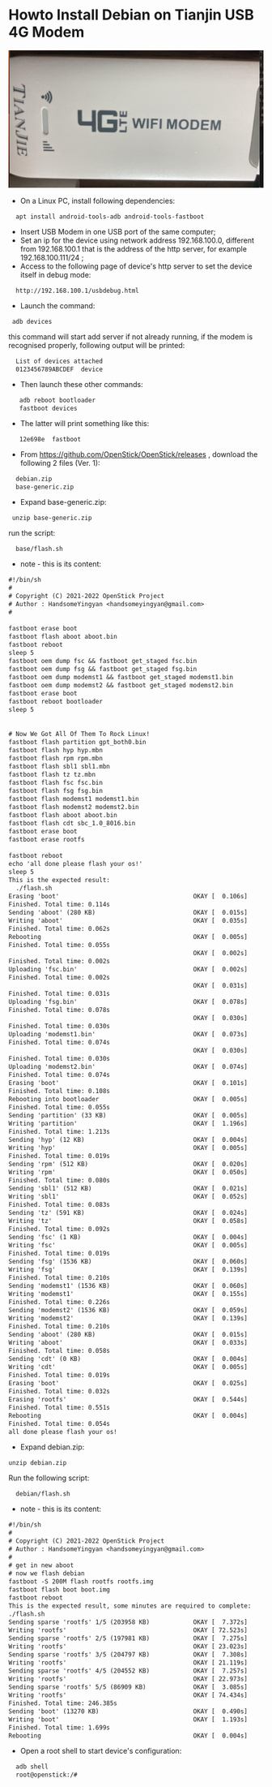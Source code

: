 Howto Install Debian on Tianjin USB 4G Modem
============================================

![alt text](./images/modem4g.png "Modem image")

* On a Linux PC, install following dependencies:
```shell
  apt install android-tools-adb android-tools-fastboot 
```
* Insert USB Modem in one USB port of the same computer;
* Set an ip for the device using network address 192.168.100.0, different from 192.168.100.1 that is the address of the http server, for example 192.168.100.111/24 ;
* Access to the following page of device's http server to set the device itself in debug mode:
```shell
  http://192.168.100.1/usbdebug.html 
```
* Launch the command:
```shell
 adb devices 
```
   this command will start add server if not already running, if the modem is recognised properly, following output will be printed:
```shell
  List of devices attached
  0123456789ABCDEF	device
```
* Then launch these other commands:
```shell
   adb reboot bootloader
   fastboot devices
```
* The latter will print something like this:
```shell
   12e698e	fastboot
```
* From https://github.com/OpenStick/OpenStick/releases , download the following 2 files (Ver. 1):
```shell
  debian.zip
  base-generic.zip
```
* Expand base-generic.zip:
```shell
 unzip base-generic.zip
```
run the script:
```shell
  base/flash.sh
```
* note - this is its content:
```shell
#!/bin/sh
# 
# Copyright (C) 2021-2022 OpenStick Project
# Author : HandsomeYingyan <handsomeyingyan@gmail.com>
#

fastboot erase boot
fastboot flash aboot aboot.bin
fastboot reboot
sleep 5
fastboot oem dump fsc && fastboot get_staged fsc.bin
fastboot oem dump fsg && fastboot get_staged fsg.bin
fastboot oem dump modemst1 && fastboot get_staged modemst1.bin
fastboot oem dump modemst2 && fastboot get_staged modemst2.bin
fastboot erase boot
fastboot reboot bootloader
sleep 5


# Now We Got All Of Them To Rock Linux!
fastboot flash partition gpt_both0.bin
fastboot flash hyp hyp.mbn
fastboot flash rpm rpm.mbn
fastboot flash sbl1 sbl1.mbn
fastboot flash tz tz.mbn
fastboot flash fsc fsc.bin
fastboot flash fsg fsg.bin
fastboot flash modemst1 modemst1.bin
fastboot flash modemst2 modemst2.bin
fastboot flash aboot aboot.bin
fastboot flash cdt sbc_1.0_8016.bin
fastboot erase boot
fastboot erase rootfs

fastboot reboot
echo 'all done please flash your os!'
sleep 5
This is the expected result:
  ./flash.sh 
Erasing 'boot'                                     OKAY [  0.106s]
Finished. Total time: 0.114s
Sending 'aboot' (280 KB)                           OKAY [  0.015s]
Writing 'aboot'                                    OKAY [  0.035s]
Finished. Total time: 0.062s
Rebooting                                          OKAY [  0.005s]
Finished. Total time: 0.055s
                                                   OKAY [  0.002s]
Finished. Total time: 0.002s
Uploading 'fsc.bin'                                OKAY [  0.002s]
Finished. Total time: 0.002s
                                                   OKAY [  0.031s]
Finished. Total time: 0.031s
Uploading 'fsg.bin'                                OKAY [  0.078s]
Finished. Total time: 0.078s
                                                   OKAY [  0.030s]
Finished. Total time: 0.030s
Uploading 'modemst1.bin'                           OKAY [  0.073s]
Finished. Total time: 0.074s
                                                   OKAY [  0.030s]
Finished. Total time: 0.030s
Uploading 'modemst2.bin'                           OKAY [  0.074s]
Finished. Total time: 0.074s
Erasing 'boot'                                     OKAY [  0.101s]
Finished. Total time: 0.108s
Rebooting into bootloader                          OKAY [  0.005s]
Finished. Total time: 0.055s
Sending 'partition' (33 KB)                        OKAY [  0.005s]
Writing 'partition'                                OKAY [  1.196s]
Finished. Total time: 1.213s
Sending 'hyp' (12 KB)                              OKAY [  0.004s]
Writing 'hyp'                                      OKAY [  0.005s]
Finished. Total time: 0.019s
Sending 'rpm' (512 KB)                             OKAY [  0.020s]
Writing 'rpm'                                      OKAY [  0.050s]
Finished. Total time: 0.080s
Sending 'sbl1' (512 KB)                            OKAY [  0.021s]
Writing 'sbl1'                                     OKAY [  0.052s]
Finished. Total time: 0.083s
Sending 'tz' (591 KB)                              OKAY [  0.024s]
Writing 'tz'                                       OKAY [  0.058s]
Finished. Total time: 0.092s
Sending 'fsc' (1 KB)                               OKAY [  0.004s]
Writing 'fsc'                                      OKAY [  0.005s]
Finished. Total time: 0.019s
Sending 'fsg' (1536 KB)                            OKAY [  0.060s]
Writing 'fsg'                                      OKAY [  0.139s]
Finished. Total time: 0.210s
Sending 'modemst1' (1536 KB)                       OKAY [  0.060s]
Writing 'modemst1'                                 OKAY [  0.155s]
Finished. Total time: 0.226s
Sending 'modemst2' (1536 KB)                       OKAY [  0.059s]
Writing 'modemst2'                                 OKAY [  0.139s]
Finished. Total time: 0.210s
Sending 'aboot' (280 KB)                           OKAY [  0.015s]
Writing 'aboot'                                    OKAY [  0.033s]
Finished. Total time: 0.058s
Sending 'cdt' (0 KB)                               OKAY [  0.004s]
Writing 'cdt'                                      OKAY [  0.005s]
Finished. Total time: 0.019s
Erasing 'boot'                                     OKAY [  0.025s]
Finished. Total time: 0.032s
Erasing 'rootfs'                                   OKAY [  0.544s]
Finished. Total time: 0.551s
Rebooting                                          OKAY [  0.004s]
Finished. Total time: 0.054s
all done please flash your os!
```
* Expand debian.zip:
```shell
unzip debian.zip
```
Run the following script:
```shell
  debian/flash.sh
```
* note - this is its content:
```shell
#!/bin/sh
# 
# Copyright (C) 2021-2022 OpenStick Project
# Author : HandsomeYingyan <handsomeyingyan@gmail.com>
#
# get in new aboot
# now we flash debian
fastboot -S 200M flash rootfs rootfs.img
fastboot flash boot boot.img
fastboot reboot
This is the expected result, some minutes are required to complete:
./flash.sh
Sending sparse 'rootfs' 1/5 (203958 KB)            OKAY [  7.372s]
Writing 'rootfs'                                   OKAY [ 72.523s]
Sending sparse 'rootfs' 2/5 (197981 KB)            OKAY [  7.275s]
Writing 'rootfs'                                   OKAY [ 23.023s]
Sending sparse 'rootfs' 3/5 (204797 KB)            OKAY [  7.308s]
Writing 'rootfs'                                   OKAY [ 21.119s]
Sending sparse 'rootfs' 4/5 (204552 KB)            OKAY [  7.257s]
Writing 'rootfs'                                   OKAY [ 22.973s]
Sending sparse 'rootfs' 5/5 (86909 KB)             OKAY [  3.085s]
Writing 'rootfs'                                   OKAY [ 74.434s]
Finished. Total time: 246.385s
Sending 'boot' (13270 KB)                          OKAY [  0.490s]
Writing 'boot'                                     OKAY [  1.193s]
Finished. Total time: 1.699s
Rebooting                                          OKAY [  0.004s]
```
* Open a root shell to start device's configuration:
```shell
  adb shell
  root@openstick:/# 
```
